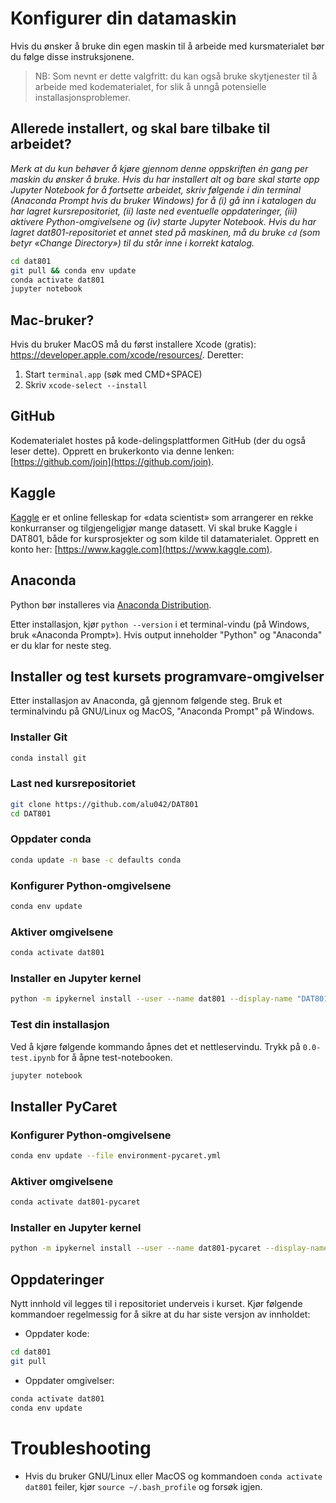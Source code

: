 # Konfigurer din datamaskin

Hvis du ønsker å bruke din egen maskin til å arbeide med kursmaterialet bør du følge disse instruksjonene. 

> NB: Som nevnt er dette valgfritt: du kan også bruke skytjenester til å arbeide med kodematerialet, for slik å unngå potensielle installasjonsproblemer.


## Allerede installert, og skal bare tilbake til arbeidet?
_Merk at du kun behøver å kjøre gjennom denne oppskriften én gang per maskin du ønsker å bruke. Hvis du har installert alt og bare skal starte opp Jupyter Notebook for å fortsette arbeidet, skriv følgende i din terminal (Anaconda Prompt hvis du bruker Windows) for å (i) gå inn i katalogen du har lagret kursrepositoriet, (ii) laste ned eventuelle oppdateringer, (iii) aktivere Python-omgivelsene og (iv) starte Jupyter Notebook. Hvis du har lagret dat801-repositoriet et annet sted på maskinen, må du bruke `cd` (som betyr «Change Directory») til du står inne i korrekt katalog._
```bash
cd dat801 
git pull && conda env update
conda activate dat801
jupyter notebook
``` 

## Mac-bruker?
Hvis du bruker MacOS må du først installere Xcode (gratis): https://developer.apple.com/xcode/resources/. Deretter:
1. Start `terminal.app` (søk med CMD+SPACE)
2. Skriv `xcode-select --install`



## GitHub
Kodematerialet hostes på kode-delingsplattformen GitHub (der du også leser dette). Opprett en brukerkonto via denne lenken: [https://github.com/join](https://github.com/join). 

## Kaggle
[Kaggle](https://www.kaggle.com) er et online felleskap for «data scientist» som arrangerer en rekke konkurranser og tilgjengeligjør mange datasett. Vi skal bruke Kaggle i DAT801, både for kursprosjekter og som kilde til datamaterialet. Opprett en konto her: [https://www.kaggle.com](https://www.kaggle.com).

## Anaconda

Python bør installeres via [Anaconda Distribution](https://www.anaconda.com/products/individual#Downloads).

Etter installasjon, kjør `python --version` i et terminal-vindu (på Windows, bruk «Anaconda Prompt»). Hvis output inneholder "Python" og "Anaconda" er du klar for neste steg.


## Installer og test kursets programvare-omgivelser

Etter installasjon av Anaconda, gå gjennom følgende steg. Bruk et terminalvindu på GNU/Linux og MacOS, "Anaconda Prompt" på Windows. 

### Installer Git

```bash
conda install git
```

### Last ned kursrepositoriet

```bash
git clone https://github.com/alu042/DAT801
cd DAT801
```

### Oppdater conda
```bash
conda update -n base -c defaults conda
```

### Konfigurer Python-omgivelsene
```bash
conda env update
```

### Aktiver omgivelsene
```bash
conda activate dat801
```

### Installer en Jupyter kernel

```bash
python -m ipykernel install --user --name dat801 --display-name "DAT801"
```

### Test din installasjon
Ved å kjøre følgende kommando åpnes det et nettleservindu. Trykk på `0.0-test.ipynb` for å åpne test-notebooken.
```bash
jupyter notebook
```

## Installer PyCaret

### Konfigurer Python-omgivelsene
```bash
conda env update --file environment-pycaret.yml
```

### Aktiver omgivelsene
```bash
conda activate dat801-pycaret
```

### Installer en Jupyter kernel

```bash
python -m ipykernel install --user --name dat801-pycaret --display-name "DAT801-PyCaret"
```


## Oppdateringer

Nytt innhold vil legges til i repositoriet underveis i kurset. Kjør følgende kommandoer regelmessig for å sikre at du har siste versjon av innholdet:

* Oppdater kode: 
```bash
cd dat801
git pull
``` 

* Oppdater omgivelser:
```bash
conda activate dat801
conda env update
```


# Troubleshooting
* Hvis du bruker GNU/Linux eller MacOS og kommandoen `conda activate dat801` feiler, kjør `source ~/.bash_profile` og forsøk igjen.
